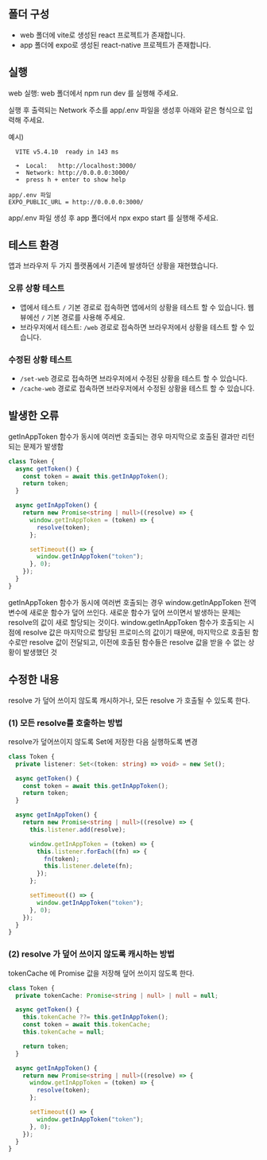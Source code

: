 ## 폴더 구성

- web 폴더에 vite로 생성된 react 프로젝트가 존재합니다.
- app 폴더에 expo로 생성된 react-native 프로젝트가 존재합니다.

## 실행

web 실행: web 폴더에서 npm run dev 를 실행해 주세요.

실행 후 출력되는 Network 주소를 app/.env 파일을 생성후 아래와 같은 형식으로 입력해 주세요.

예시)

```
  VITE v5.4.10  ready in 143 ms

  ➜  Local:   http://localhost:3000/
  ➜  Network: http://0.0.0.0:3000/
  ➜  press h + enter to show help
```

```
app/.env 파일
EXPO_PUBLIC_URL = http://0.0.0.0:3000/
```

app/.env 파일 생성 후 app 폴더에서 npx expo start 를 실행해 주세요.

## 테스트 환경

앱과 브라우저 두 가지 플랫폼에서 기존에 발생하던 상황을 재현했습니다.

### 오류 상황 테스트

- 앱에서 테스트 `/` 기본 경로로 접속하면 앱에서의 상황을 테스트 할 수 있습니다. 웹뷰에선 `/` 기본 경로를 사용해 주세요.
- 브라우저에서 테스트: `/web` 경로로 접속하면 브라우저에서 상황을 테스트 할 수 있습니다.

### 수정된 상황 테스트

- `/set-web` 경로로 접속하면 브라우저에서 수정된 상황을 테스트 할 수 있습니다.
- `/cache-web` 경로로 접속하면 브라우저에서 수정된 상황을 테스트 할 수 있습니다.

## 발생한 오류

getInAppToken 함수가 동시에 여러번 호출되는 경우 마지막으로 호출된 결과만 리턴되는 문제가 발생함

```typescript
class Token {
  async getToken() {
    const token = await this.getInAppToken();
    return token;
  }

  async getInAppToken() {
    return new Promise<string | null>((resolve) => {
      window.getInAppToken = (token) => {
        resolve(token);
      };

      setTimeout(() => {
        window.getInAppToken("token");
      }, 0);
    });
  }
}
```

getInAppToken 함수가 동시에 여러번 호출되는 경우 window.getInAppToken 전역 변수에 새로운 함수가 덮어 쓰인다. 새로운 함수가 덮어 쓰이면서 발생하는 문제는 resolve의 값이 새로 할당되는 것이다. window.getInAppToken 함수가 호출되는 시점에 resolve 값은 마지막으로 할당된 프로미스의 값이기 때문에, 마지막으로 호출된 함수로만 resolve 값이 전달되고, 이전에 호출된 함수들은 resolve 값을 받을 수 없는 상황이 발생했던 것

## 수정한 내용

resolve 가 덮어 쓰이지 않도록 캐시하거나, 모든 resolve 가 호출될 수 있도록 한다.

### (1) 모든 resolve를 호출하는 방법

resolve가 덮어쓰이지 않도록 Set에 저장한 다음 실행하도록 변경

```typescript
class Token {
  private listener: Set<(token: string) => void> = new Set();

  async getToken() {
    const token = await this.getInAppToken();
    return token;
  }

  async getInAppToken() {
    return new Promise<string | null>((resolve) => {
      this.listener.add(resolve);

      window.getInAppToken = (token) => {
        this.listener.forEach((fn) => {
          fn(token);
          this.listener.delete(fn);
        });
      };

      setTimeout(() => {
        window.getInAppToken("token");
      }, 0);
    });
  }
}
```

### (2) resolve 가 덮어 쓰이지 않도록 캐시하는 방법

tokenCache 에 Promise 값을 저장해 덮어 쓰이지 않도록 한다.

```typescript
class Token {
  private tokenCache: Promise<string | null> | null = null;

  async getToken() {
    this.tokenCache ??= this.getInAppToken();
    const token = await this.tokenCache;
    this.tokenCache = null;

    return token;
  }

  async getInAppToken() {
    return new Promise<string | null>((resolve) => {
      window.getInAppToken = (token) => {
        resolve(token);
      };

      setTimeout(() => {
        window.getInAppToken("token");
      }, 0);
    });
  }
}
```
